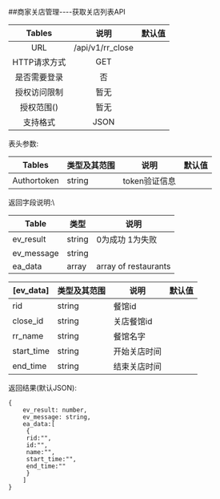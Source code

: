 ##商家关店管理----获取关店列表API

|  Tables  |        说明        | 默认值  |
| :------: | :--------------: | :--: |
|   URL    | /api/v1/rr_close |      |
| HTTP请求方式 |       GET        |      |
|  是否需要登录  |        否         |      |
|  授权访问限制  |        暂无        |      |
|  授权范围()  |        暂无        |      |
|   支持格式   |       JSON       |      |


表头参数:

| Tables      | 类型及其范围 | 说明        | 默认值  |
| ----------- | ------ | --------- | ---- |
| Authortoken | string | token验证信息 |      |


返回字段说明:\

| Table      | 类型     | 说明                   |
| ---------- | ------ | -------------------- |
| ev_result  | string | 0为成功 1为失败            |
| ev_message | string |                      |
| ea_data    | array  | array of restaurants |

| [ev_data]  | 类型及其范围 | 说明     | 默认值  |
| ---------- | ------ | ------ | ---- |
| rid        | string | 餐馆id   |      |
| close_id   | string | 关店餐馆id |      |
| rr_name    | string | 餐馆名字   |      |
| start_time | string | 开始关店时间 |      |
| end_time   | string | 结束关店时间 |      |

返回结果(默认JSON):
```
{
    ev_result: number,
    ev_message: string,
    ea_data:[
     {
     rid:"",
     id:"",
     name:"",
     start_time:"",
     end_time:""
     }
    ]
}
```

